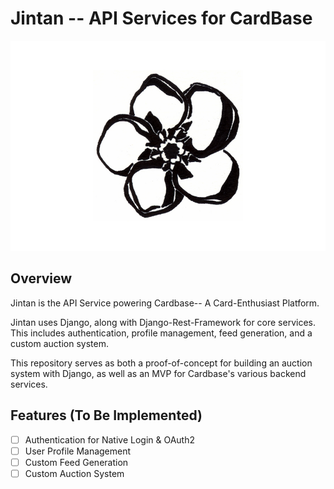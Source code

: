 # Jintan -- API Services for CardBase

<div align="center">
<!-- Flower -->
<img src="assets/flower.jpg" width="512">

</div>

## Overview
Jintan is the API Service powering Cardbase-- A Card-Enthusiast Platform. 

Jintan uses Django, along with Django-Rest-Framework for core services. This includes authentication, profile management, feed generation, and a custom auction system.

This repository serves as both a proof-of-concept for building an auction system with Django, as well as an MVP for Cardbase's various backend services.

## Features (To Be Implemented)
- [ ] Authentication for Native Login & OAuth2
- [ ] User Profile Management 
- [ ] Custom Feed Generation 
- [ ] Custom Auction System 
